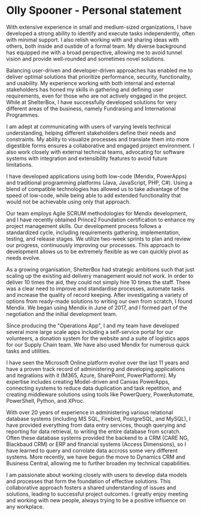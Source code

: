 # Olly Spooner - **Personal statement**

With extensive experience in small and medium-sized organizations, I have developed a strong ability to identify and execute tasks independently, often with minimal support. I also relish working with and sharing ideas with others, both inside and oustide of a formal team. My diverse background has equipped me with a broad perspective, allowing me to avoid tunnel vision and provide well-rounded and sometimes novel solutions.

Balancing user-driven and developer-driven approaches has enabled me to deliver optimal solutions that prioritize performance, security, functionality, and usability. My experience working with both internal and external stakeholders has honed my skills in gathering and defining user requirements, even for those who are not actively engaged in the project. While at ShelterBox, I have successfully developed solutions for very different areas of the business, namely Fundraising and International Programmes.

I am adept at communicating with users of varying levels technical understanding, helping different stakeholders define their needs and constraints. My ability to visualize processes and translate them into more digestible forms ensures a collaborative and engaged project environment. I also work closely with external technical teams, advocating for software systems with integration and extensibility features to avoid future limitations.

I have developed applications using both low-code (Mendix, PowerApps) and traditional programming platforms (Java, JavaScript, PHP, C#). Using a blend of compatible technologies has allowed us to take advantage of the speed of low-code, while being able to add extended functionality that would not be achievable using only that approach.

Our team employs Agile SCRUM methodologies for Mendix development, and I have recently obtained Prince2 Foundation certification to enhance my project management skills. Our development process follows a standardized cycle, including requirements gathering, implementation, testing, and release stages. We utilize two-week sprints to plan and review our progress, continuously improving our processes. This approach to development allows us to be extremely flexible as we can quickly pivot as needs evolve.

As a growing organisation, ShelterBox had strategic ambitions such that just scaling up the existing aid delivery management would not work. In order to deliver 10 times the aid, they could not simply hire 10 times the staff. There was a clear need to improve and standardise processes, automate tasks and increase the quality of record keeping. After investigating a variety of options from ready-made solutions to writing our own from scratch, I found Mendix. We began using Mendix in June of 2017, and I formed part of the negotiation and the initial development team.

Since producing the "Operations App", I and my team have developed several more large scale apps including a self-service portal for our volunteers, a donation system for the website and a suite of logistics apps for our Supply Chain team. We have also used Mendix for numerous quick tasks and utilities.

I have seen the Microsoft Online platform evolve over the last 11 years and have a proven track record of administering and developing applications and itegrations with it (M365, Azure, SharePoint, PowerPlatform). My expertise includes creating Model-driven and Canvas PowerApps, connecting systems to reduce data duplication and task repetition, and creating middleware solutions using tools like PowerQuery, PowerAutomate, PowerShell, Python, and XProc.

With over 20 years of experience in administering various relational database systems (including MS SQL, Firebird, PostgreSQL, and MySQL), I have provided everything from data entry services, though querying and reporting for data retrieval, to writing the entire database from scratch. Often these database systems provided the backend to a CRM (CARE NG, Blackbaud CRM) or ERP and financial systems (Access Dimensions), so I have learned to query and corrolate data accross some very different systems. More recently, we have begun the move to Dynamics CRM and Business Central, allowing me to further broaden my technical capabilities.

I am passionate about working closely with users to develop data models and processes that form the foundation of effective solutions. This collaborative approach fosters a shared understanding of issues and solutions, leading to successful project outcomes. I greatly enjoy meeting and working with new people, always trying to be a positive influence on any workplace.
